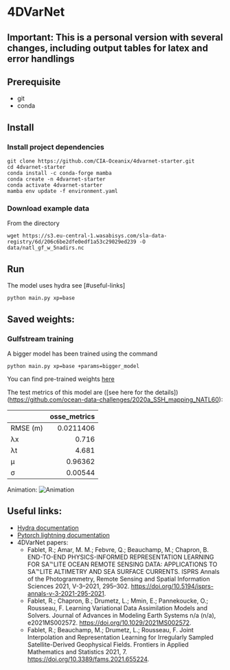 # 4DVarNet

## **Important: This is a personal version with several changes, including output tables for latex and error handlings**


## Prerequisite
- git
- conda

## Install
### Install project dependencies
```
git clone https://github.com/CIA-Oceanix/4dvarnet-starter.git
cd 4dvarnet-starter
conda install -c conda-forge mamba
conda create -n 4dvarnet-starter
conda activate 4dvarnet-starter
mamba env update -f environment.yaml
```

### Download example data
From the directory
```
wget https://s3.eu-central-1.wasabisys.com/sla-data-registry/6d/206c6be2dfe0edf1a53c29029ed239 -O data/natl_gf_w_5nadirs.nc
```

## Run
The model uses hydra see [#useful-links]
```
python main.py xp=base 
```
## Saved weights:

### Gulfstream training
A bigger model has been trained using the command

```
python main.py xp=base +params=bigger_model 
```

You can find pre-trained weights [here](https://s3.eu-central-1.wasabisys.com/melody/quentin_cloud/starter_big_mod_07a265.ckpt)

The test metrics of this model are ([see here for the details])(https://github.com/ocean-data-challenges/2020a_SSH_mapping_NATL60):

|          |   osse_metrics |
|:---------|---------------:|
| RMSE (m) |      0.0211406 |
| λx       |      0.716     |
| λt       |      4.681     |
| μ        |      0.96362   |
| σ        |      0.00544   |

Animation:
![Animation](https://s3.eu-central-1.wasabisys.com/melody/quentin_cloud/starter_anim.gif)



## Useful links:
- [Hydra documentation](https://hydra.cc/docs/intro/)
- [Pytorch lightning documentation](https://pytorch-lightning.readthedocs.io/en/stable/index.html#get-started)
- 4DVarNet papers:
	- Fablet, R.; Amar, M. M.; Febvre, Q.; Beauchamp, M.; Chapron, B. END-TO-END PHYSICS-INFORMED REPRESENTATION LEARNING FOR SA℡LITE OCEAN REMOTE SENSING DATA: APPLICATIONS TO SA℡LITE ALTIMETRY AND SEA SURFACE CURRENTS. ISPRS Annals of the Photogrammetry, Remote Sensing and Spatial Information Sciences 2021, V-3–2021, 295–302. https://doi.org/10.5194/isprs-annals-v-3-2021-295-2021.
	- Fablet, R.; Chapron, B.; Drumetz, L.; Mmin, E.; Pannekoucke, O.; Rousseau, F. Learning Variational Data Assimilation Models and Solvers. Journal of Advances in Modeling Earth Systems n/a (n/a), e2021MS002572. https://doi.org/10.1029/2021MS002572.
	- Fablet, R.; Beauchamp, M.; Drumetz, L.; Rousseau, F. Joint Interpolation and Representation Learning for Irregularly Sampled Satellite-Derived Geophysical Fields. Frontiers in Applied Mathematics and Statistics 2021, 7. https://doi.org/10.3389/fams.2021.655224.

